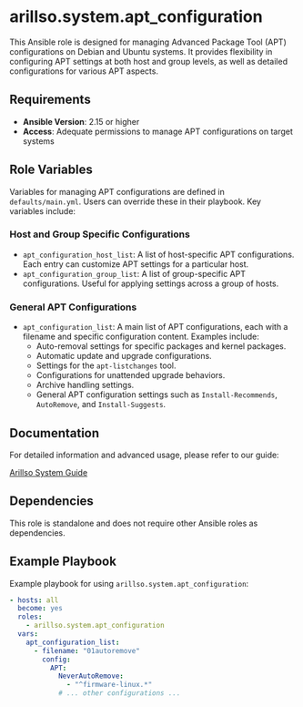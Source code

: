 # arillso.system.apt_configuration

This Ansible role is designed for managing Advanced Package Tool (APT) configurations on Debian and Ubuntu systems.
It provides flexibility in configuring APT settings at both host and group levels, as well as detailed configurations for various APT aspects.

## Requirements

- **Ansible Version**: 2.15 or higher
- **Access**: Adequate permissions to manage APT configurations on target systems

## Role Variables

Variables for managing APT configurations are defined in `defaults/main.yml`. Users can override these in their playbook. Key variables include:

### Host and Group Specific Configurations

- `apt_configuration_host_list`: A list of host-specific APT configurations. Each entry can customize APT settings for a particular host.
- `apt_configuration_group_list`: A list of group-specific APT configurations. Useful for applying settings across a group of hosts.

### General APT Configurations

- `apt_configuration_list`: A main list of APT configurations, each with a filename and specific configuration content. Examples include:
  - Auto-removal settings for specific packages and kernel packages.
  - Automatic update and upgrade configurations.
  - Settings for the `apt-listchanges` tool.
  - Configurations for unattended upgrade behaviors.
  - Archive handling settings.
  - General APT configuration settings such as `Install-Recommends`, `AutoRemove`, and `Install-Suggests`.

## Documentation

For detailed information and advanced usage, please refer to our guide:

[Arillso System Guide](https://guide.arillso.io/collections/arillso/system/apt_configuration_role.html#ansible-collections-arillso-system-apt-configuration-role)

## Dependencies

This role is standalone and does not require other Ansible roles as dependencies.

## Example Playbook

Example playbook for using `arillso.system.apt_configuration`:

```yaml
- hosts: all
  become: yes
  roles:
    - arillso.system.apt_configuration
  vars:
    apt_configuration_list:
      - filename: "01autoremove"
        config:
          APT:
            NeverAutoRemove:
              - "^firmware-linux.*"
            # ... other configurations ...
```
